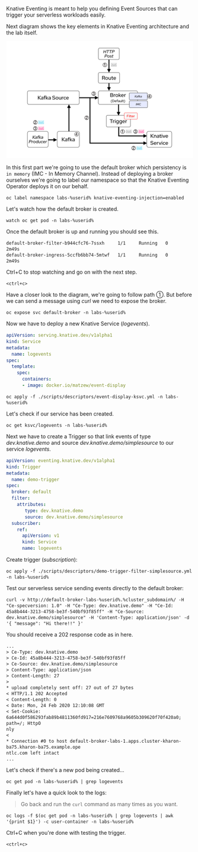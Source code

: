 Knative Eventing is meant to help you defining Event Sources that can trigger your serverless workloads easily.

Next diagram shows the key elements in Knative Eventing architecture and the lab itself.

![Lab Diagram](./images/lab-diagram.png "Lab Diagram")

In this first part we're going to use the default broker which persistency is `in memory` (IMC - In Memory Channel). Instead of deploying a broker ourselves we're going to label our namespace so that the Knative Eventing Operator deploys it on our behalf.

```execute-1
oc label namespace labs-%userid% knative-eventing-injection=enabled
```

Let's watch how the default broker is created.

```execute-2
watch oc get pod -n labs-%userid%
```

Once the default broker is up and running you should see this.

```
default-broker-filter-b944cfc76-7ssxh     1/1     Running   0          2m49s
default-broker-ingress-5ccfb6bb74-5mtwf   1/1     Running   0          2m49s
```

Ctrl+C to stop watching and go on with the next step.

```execute-2
<ctrl+c>
```

Have a closer look to the diagram, we're going to follow path ①. But before we can send a message using *curl* we need to expose the broker.

```execute-1
oc expose svc default-broker -n labs-%userid%
```

Now we have to deploy a new Knative Service (*logevents*).

```yaml
apiVersion: serving.knative.dev/v1alpha1 
kind: Service
metadata:
  name: logevents
spec:
  template:
    spec:
      containers:
      - image: docker.io/matzew/event-display 
```

```execute-1
oc apply -f ./scripts/descriptors/event-display-ksvc.yml -n labs-%userid%
```

Let's check if our service has been created.

```execute-1
oc get ksvc/logevents -n labs-%userid%
```

Next we have to create a Trigger so that link events of type *dev.knative.demo* and source *dev.knative.demo/simplesource* to our service *logevents*.

```yaml
apiVersion: eventing.knative.dev/v1alpha1
kind: Trigger
metadata:
  name: demo-trigger
spec:
  broker: default
  filter:
    attributes:
       type: dev.knative.demo
       source: dev.knative.demo/simplesource
  subscriber:
    ref:
      apiVersion: v1
      kind: Service
      name: logevents
```

Create trigger (*subscription*):

```execute-1
oc apply -f ./scripts/descriptors/demo-trigger-filter-simplesource.yml -n labs-%userid%
```

Test our serverless service sending events directly to the default broker:

```execute-1
curl -v http://default-broker-labs-%userid%.%cluster_subdomain%/ -H "Ce-specversion: 1.0" -H "Ce-Type: dev.knative.demo" -H "Ce-Id: 45a8b444-3213-4758-be3f-540bf93f85ff" -H "Ce-Source: dev.knative.demo/simplesource" -H 'Content-Type: application/json' -d '{ "message": "Hi there!!" }'
```

You should receive a 202 response code as in here.

```
...
> Ce-Type: dev.knative.demo
> Ce-Id: 45a8b444-3213-4758-be3f-540bf93f85ff
> Ce-Source: dev.knative.demo/simplesource
> Content-Type: application/json
> Content-Length: 27
>
* upload completely sent off: 27 out of 27 bytes
< HTTP/1.1 202 Accepted
< Content-Length: 0
< Date: Mon, 24 Feb 2020 12:10:08 GMT
< Set-Cookie: 6a644d0f586293fab89b4811360fd917=216e7609768a9605b309620f70f420a0; path=/; HttpO
nly
<
* Connection #0 to host default-broker-labs-1.apps.cluster-kharon-ba75.kharon-ba75.example.ope
ntlc.com left intact
...
```

Let's check if there's a new pod being created...

```execute-2
oc get pod -n labs-%userid% | grep logevents
```

Finally let's have a quick look to the logs:

> Go back and run the `curl` command as many times as you want.

```execute-2
oc logs -f $(oc get pod -n labs-%userid% | grep logevents | awk '{print $1}') -c user-container -n labs-%userid%
```

Ctrl+C when you're done with testing the trigger.

```execute-2
<ctrl+c>
```